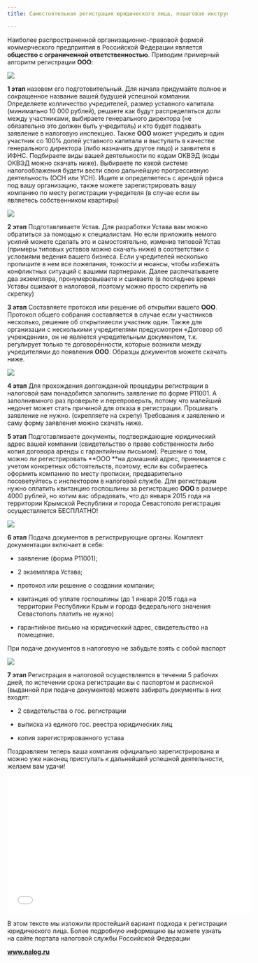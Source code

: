 ```yaml
---
title: Самостоятельная регистрация юридического лица, пошаговая инструкция в несколько этапов

--- 
```

Наиболее распространенной организационно-правовой формой коммерческого предприятия в Российской Федерации является **общество с ограниченной ответственностью**. Приводим примерный алгоритм регистрации **ООО**:


![](/docs/image/человечек-думает-2.jpg) 

**1 этап** назовем его подготовительный. Для начала придумайте полное и сокращенное название вашей будушей успешной компании. Определяете колличество учредителей, размер уставного капитала (минимально 10 000 рублей), решаете как будут распределяться доли между участниками, выбираете генерального директора (не обязательно это должен быть учредитель) и кто будет подавать заявление в налоговую инспекцию. Также **ООО** может учредить и один участник со 100% долей уставного капитала и выступать в качестве генерального директора (либо назначить другое лицо) и заявителя в ИФНС. Подбираете виды вашей деятельности по кодам ОКВЭД (коды ОКВЭД можно скачать ниже). Выбираете по какой системе налогооблажения будети вести свою дальнейшую прогрессивную деятельность (ОСН или УСН). Ищите и определяетесь с арендой офиса под вашу организацию, также можете зарегистрировать вашу компанию по месту регистрации учредителя (в случае если вы являетесь собственником квартиры)

![](/docs/image/человечек-сидит-на-книгах.jpg)

**2 этап** Подготавливаете Устав. Для разработки Устава вам можно обратиться за помощью к специалистам. Но если приложить немого усилий можете сделать это и самостоятельно, изменив типовой Устав (примеры типовых уставов можно скачать ниже) в соответствии с условиями ведения вашего бизнеса. Если учредителей несколько пропишите в нем все пожелания, тонкости и нюансы, чтобы избежать конфликтных ситуаций с вашими партнерами. Далее распечатываете два экземпляра, пронумеровываете и сшиваете (в последнее время Уставы сшивают в налоговой, поэтому можно просто скрепить на скрепку)

 

**3 этап** Составляете протокол или решение об открытии вашего **ООО**. Протокол общего собрания составляется в случае если участников несколько, решение об открытииесли участник один. Также для организации  с несколькими учредителями предусмотрен &laquo;Договор об учреждении&raquo;, он не является учредительным документом, т.к. регулирует только те договорённости, которые возникли между учредителями до появления **ООО**. Образцы документов можете скачать ниже.

 

![](/docs/image/лупа.jpg)

**4 этап** Для прохождения долгожданной процедуры регистрации в налоговой вам понадобится заполнить заявление по форме Р11001. А заполнивмного раз проверьте и перепроверьть, потому что малейший недочет может стать причиной для отказа в регистрации. Прошивать заявление не нужно. (скрепляете на скрепу) Требования к заявлению и саму форму заявления можно скачать ниже.

 

 

**5 этап** Подготавливаете документы, подтверждающие юридический адрес вашей компании (свидетельство о праве собственности либо копия договора аренды с гарантийным письмом). Решение о том, можно ли регистрировать **ООО **на домашний адрес, принимается с учетом конкретных обстоятельств, поэтому, если вы собираетесь оформить компанию по месту прописки, предварительно посоветуйтесь с инспектором в налоговой службе. Для регистрации нужно оплатить квитанцию госпошлины за регистрацию **ООО** в размере 4000 рублей, но хотим вас обрадовать, что до января 2015 года на территории Крымской Республики и города Севастополя регистрация осуществляется БЕСПЛАТНО!

 
![](/docs/image/с-чемоданом-1.JPG) 

**6 этап** Подача документов в регистрирующие органы. Комплект документации включает в себя:

- заявление (форма Р11001);

- 2 экземпляра Устава;

- протокол или решение о создании компании;

- квитанция об уплате госпошлины (до 1 января 2015 года на территории Республики Крым и города федерального значения Севастополь платить не нужно)

- гарантийное письмо на юридический адрес, свидетельство на помещение.

При подаче документов в налоговую не забудьте взять с собой паспорт

 
![](/docs/image/финишировал.jpg) 

**7 этап** Регистрация в налоговой осуществляется в течении 5 рабочих дней, по истечении срока регистрации вы с паспортом и распиской (выданной при подаче документов) можете забирать документы в них входят:

- 2 свидетельства о гос. регистрации

- выписка из единого гос. реестра юридических лиц

- копия зарегистрированного устава

Поздравляем теперь ваша компания официально зарегистрирована и можно уже наконец приступать к дальнейшей успешной деятельности, желаем вам удачи!











<iframe width="560" height="315" src="//www.youtube.com/embed/erwcInT_TBI" frameborder="0" allowfullscreen=""></iframe> 





В этом тексте мы изложили простейший вариант подхода к регистрации юридического лица. Более подробную информацию вы можете узнать на сайте портала налоговой службы Российской Федерации

**www.nalog.ru**